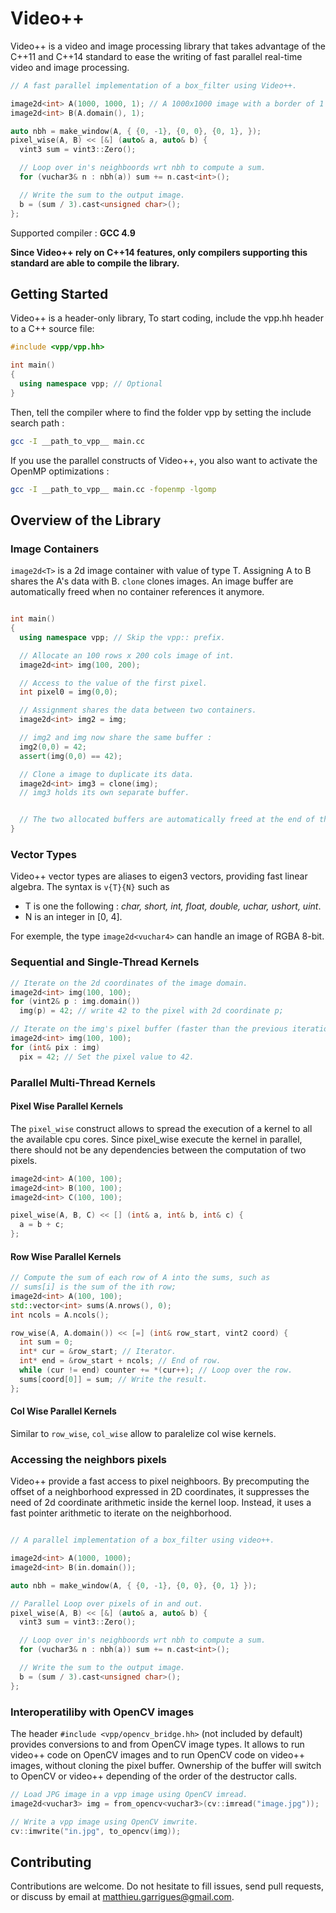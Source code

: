 Video++
=============

Video++ is a video and image processing library that takes advantage of the C++11 and C++14 standard to ease the writing of fast parallel real-time video and image processing.


```c++
// A fast parallel implementation of a box_filter using Video++.

image2d<int> A(1000, 1000, 1); // A 1000x1000 image with a border of 1 pixel.
image2d<int> B(A.domain(), 1);

auto nbh = make_window(A, { {0, -1}, {0, 0}, {0, 1}, });
pixel_wise(A, B) << [&] (auto& a, auto& b) {
  vint3 sum = vint3::Zero();

  // Loop over in's neighboords wrt nbh to compute a sum.
  for (vuchar3& n : nbh(a)) sum += n.cast<int>();

  // Write the sum to the output image.
  b = (sum / 3).cast<unsigned char>();
};
```

Supported compiler : **GCC 4.9**

**Since Video++ rely on C++14 features, only compilers supporting this standard are able to
compile the library.**

## Getting Started

Video++ is a header-only library, To start coding, include the vpp.hh header to a C++ source file:

```c++
#include <vpp/vpp.hh>

int main()
{
  using namespace vpp; // Optional
}
```

Then, tell the compiler where to find the folder vpp by setting the include search path :

```sh
gcc -I __path_to_vpp__ main.cc
```

If you use the parallel constructs of Video++, you also want to activate the OpenMP optimizations :
```sh
gcc -I __path_to_vpp__ main.cc -fopenmp -lgomp
```


## Overview of the Library

### Image Containers

```image2d<T>``` is a 2d image container with value of type
T. Assigning A to B shares the A's data with B. ```clone``` clones images.
An image buffer are automatically freed when no container references it anymore.

```c++

int main()
{
  using namespace vpp; // Skip the vpp:: prefix.

  // Allocate an 100 rows x 200 cols image of int.
  image2d<int> img(100, 200);

  // Access to the value of the first pixel.
  int pixel0 = img(0,0);

  // Assignment shares the data between two containers.
  image2d<int> img2 = img;

  // img2 and img now share the same buffer :
  img2(0,0) = 42;
  assert(img(0,0) == 42);

  // Clone a image to duplicate its data.
  image2d<int> img3 = clone(img);
  // img3 holds its own separate buffer.


  // The two allocated buffers are automatically freed at the end of the scope.
}


```

### Vector Types

Video++ vector types are aliases to eigen3 vectors, providing fast linear algebra. The syntax
is ```v{T}{N}``` such as

 - T is one the following : *char, short, int, float, double, uchar, ushort, uint*.
 - N is an integer in [0, 4].

For exemple, the type ```image2d<vuchar4>``` can handle an image of RGBA 8-bit.

### Sequential and Single-Thread Kernels

```c++
// Iterate on the 2d coordinates of the image domain.
image2d<int> img(100, 100);
for (vint2& p : img.domain())
  img(p) = 42; // write 42 to the pixel with 2d coordinate p;

// Iterate on the img's pixel buffer (faster than the previous iteration).
image2d<int> img(100, 100);
for (int& pix : img)
  pix = 42; // Set the pixel value to 42.

```

### Parallel Multi-Thread Kernels


#### Pixel Wise Parallel Kernels

The ```pixel_wise``` construct allows to spread the execution of a
kernel to all the available cpu cores. Since pixel_wise execute the
kernel in parallel, there should not be any dependencies between the
computation of two pixels.

```c++
image2d<int> A(100, 100);
image2d<int> B(100, 100);
image2d<int> C(100, 100);

pixel_wise(A, B, C) << [] (int& a, int& b, int& c) {
  a = b + c;
};

```

#### Row Wise Parallel Kernels

```c++
// Compute the sum of each row of A into the sums, such as
// sums[i] is the sum of the ith row;
image2d<int> A(100, 100);
std::vector<int> sums(A.nrows(), 0);
int ncols = A.ncols();

row_wise(A, A.domain()) << [=] (int& row_start, vint2 coord) {
  int sum = 0;
  int* cur = &row_start; // Iterator.
  int* end = &row_start + ncols; // End of row.
  while (cur != end) counter += *(cur++); // Loop over the row.
  sums[coord[0]] = sum; // Write the result.
};

```

#### Col Wise Parallel Kernels

Similar to ```row_wise```, ```col_wise``` allow to paralelize col wise
kernels.


### Accessing the neighbors pixels

Video++ provide a fast access to pixel neighboors. By precomputing the
offset of a neighborhood expressed in 2D coordinates, it suppresses the
need of 2d coordinate arithmetic inside the kernel loop. Instead, it
uses a fast pointer arithmetic to iterate on the neighborhood.


```c++

// A parallel implementation of a box_filter using video++.

image2d<int> A(1000, 1000);
image2d<int> B(in.domain());

auto nbh = make_window(A, { {0, -1}, {0, 0}, {0, 1} });

// Parallel Loop over pixels of in and out.
pixel_wise(A, B) << [&] (auto& a, auto& b) {
  vint3 sum = vint3::Zero();

  // Loop over in's neighboords wrt nbh to compute a sum.
  for (vuchar3& n : nbh(a)) sum += n.cast<int>();

  // Write the sum to the output image.
  b = (sum / 3).cast<unsigned char>();
};
```

### Interoperatiliby with OpenCV images

The header ```#include <vpp/opencv_bridge.hh>``` (not included by
default) provides conversions to and from OpenCV image types. It
allows to run video++ code on OpenCV images and to run OpenCV code on
video++ images, without cloning the pixel buffer.  Ownership of the buffer
will switch to OpenCV or video++ depending of the order of the
destructor calls.

```c++
// Load JPG image in a vpp image using OpenCV imread.
image2d<vuchar3> img = from_opencv<vuchar3>(cv::imread("image.jpg"));

// Write a vpp image using OpenCV imwrite.
cv::imwrite("in.jpg", to_opencv(img));
```


## Contributing

Contributions are welcome. Do not hesitate to fill issues, send pull
requests, or discuss by email at matthieu.garrigues@gmail.com.
